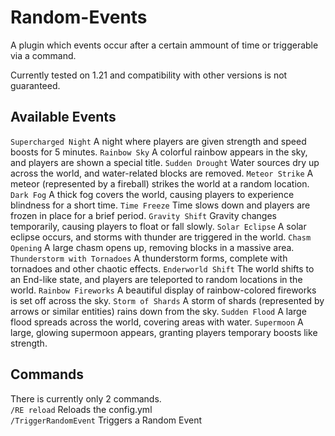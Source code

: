 # Random-Events

A plugin which events occur after a certain ammount of time or triggerable via a command.

Currently tested on 1.21 and compatibility with other versions is not guaranteed.

## Available Events
`Supercharged Night` A night where players are given strength and speed boosts for 5 minutes.
`Rainbow Sky` A colorful rainbow appears in the sky, and players are shown a special title.
`Sudden Drought` Water sources dry up across the world, and water-related blocks are removed.
`Meteor Strike` A meteor (represented by a fireball) strikes the world at a random location.
`Dark Fog` A thick fog covers the world, causing players to experience blindness for a short time.
`Time Freeze` Time slows down and players are frozen in place for a brief period.
`Gravity Shift` Gravity changes temporarily, causing players to float or fall slowly.
`Solar Eclipse` A solar eclipse occurs, and storms with thunder are triggered in the world.
`Chasm Opening` A large chasm opens up, removing blocks in a massive area.
`Thunderstorm with Tornadoes` A thunderstorm forms, complete with tornadoes and other chaotic effects.
`Enderworld Shift` The world shifts to an End-like state, and players are teleported to random locations in the world.
`Rainbow Fireworks` A beautiful display of rainbow-colored fireworks is set off across the sky.
`Storm of Shards` A storm of shards (represented by arrows or similar entities) rains down from the sky.
`Sudden Flood` A large flood spreads across the world, covering areas with water.
`Supermoon` A large, glowing supermoon appears, granting players temporary boosts like strength.

## Commands

There is currently only 2 commands.            
`/RE reload` Reloads the config.yml                         
`/TriggerRandomEvent` Triggers a Random Event
